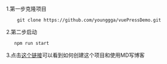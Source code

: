 1.第一步克隆项目
```
    git clone https://github.com/younggga/vuePressDemo.git
```
2.第二步启动
```
   npm run start
```
3.点击[这个链接](http://daydayup.run/others/vuepress.html)可以看到如何创建这个项目和使用MD写博客
